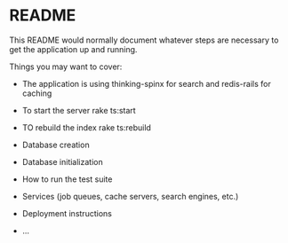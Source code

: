 # README

This README would normally document whatever steps are necessary to get the
application up and running.

Things you may want to cover:

* The application is using thinking-spinx for search and redis-rails for caching

* To start the server rake ts:start

* TO rebuild the index rake ts:rebuild

* Database creation

* Database initialization

* How to run the test suite

* Services (job queues, cache servers, search engines, etc.)

* Deployment instructions

* ...
